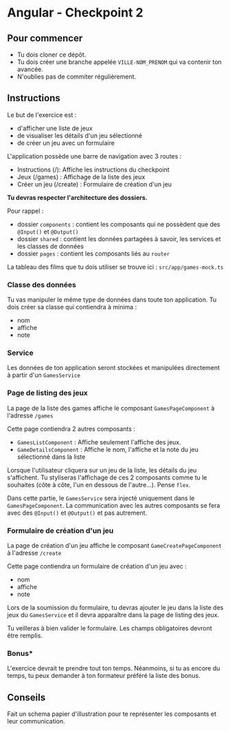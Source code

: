 # Angular - Checkpoint 2

## Pour commencer

- Tu dois cloner ce dépôt.
- Tu dois créer une branche appelée `VILLE-NOM_PRENOM` qui va contenir ton avancée.
- N'oublies pas de commiter régulièrement.

## Instructions

Le but de l'exercice est :
- d'afficher une liste de jeux
- de visualiser les détails d'un jeu sélectionné
- de créer un jeu avec un formulaire

L'application possède une barre de navigation avec 3 routes :
- Instructions (/): Affiche les instructions du checkpoint
- Jeux (/games) : Affichage de la liste des jeux
- Créer un jeu (/create) : Formulaire de création d'un jeu

**Tu devras respecter l'architecture des dossiers.**

Pour rappel :
- dossier `components` : contient les composants qui ne possèdent que des `@Input()` et `@Output()`
- dossier `shared` : contient les données partagées à savoir, les services et les classes de données
- dossier `pages` : contient les composants liés au `router`

La tableau des films que tu dois utiliser se trouve ici : `src/app/games-mock.ts`

### Classe des données

Tu vas manipuler le même type de données dans toute ton application. Tu dois créer sa classe qui contiendra à minima :
- nom
- affiche
- note

### Service

Les données de ton application seront stockées et manipulées directement à partir d'un `GamesService`

### Page de listing des jeux

La page de la liste des games affiche le composant `GamesPageComponent` à l'adresse `/games`

Cette page contiendra 2 autres composants :
- `GamesListComponent` : Affiche seulement l'affiche des jeux.
- `GameDetailsComponent` : Affiche le nom, l'affiche et la note du jeu sélectionné dans la liste

Lorsque l'utilisateur cliquera sur un jeu de la liste, les détails du jeu s'affichent. Tu styliseras l'affichage de ces 2 composants comme tu le souhaites (côte à côte, l'un en dessous de l'autre...). Pense `flex`.

Dans cette partie, le `GamesService` sera injecté uniquement dans le `GamesPageComponent`. La communication avec les autres composants se fera avec des `@Input()` et `@Output()` et pas autrement.

### Formulaire de création d'un jeu

La page de création d'un jeu affiche le composant `GameCreatePageComponent` à l'adresse `/create`

Cette page contiendra un formulaire de création d'un jeu avec :
- nom
- affiche
- note

Lors de la soumission du formulaire, tu devras ajouter le jeu dans la liste des jeux du `GamesService` et il devra apparaître dans la page de listing des jeux.

Tu veilleras à bien valider le formulaire. Les champs obligatoires devront être remplis.

### Bonus*

L'exercice devrait te prendre tout ton temps. Néanmoins, si tu as encore du temps, tu peux demander à ton formateur préféré la liste des bonus.

## Conseils

Fait un schema papier d'illustration pour te représenter les composants et leur communication.
